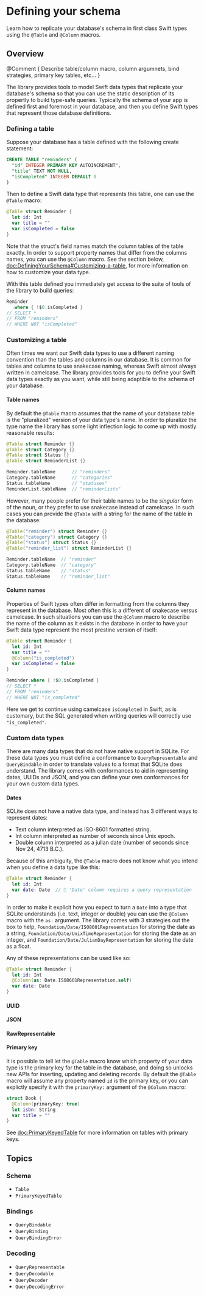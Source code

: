 # Defining your schema

Learn how to replicate your database's schema in first class Swift types 
using the `@Table` and `@Column` macros.

## Overview

@Comment {
  Describe table/column macro, column argumnets, bind strategies, primary key tables, etc...
  }

The library provides tools to model Swift data types that replicate your database's schema so that
you can use the static description of its propertly to build type-safe queries. Typically the 
schema of your app is defined first and foremost in your database, and then you define Swift types
that represent those database definitions.

### Defining a table

Suppose your database has a table defined with the following create statement:

```sql
CREATE TABLE "reminders" (
  "id" INTEGER PRIMARY KEY AUTOINCREMENT",
  "title" TEXT NOT NULL,
  "isCompleted" INTEGER DEFAULT 0
)
```

Then to define a Swift data type that represents this table, one can use the `@Table` macro:

```swift
@Table struct Reminder {
  let id: Int 
  var title = ""
  var isCompleted = false
}
```

Note that the struct's field names match the column tables of the table exactly. In order to
support property names that differ from the columns names, you can use the `@Column` macro. See the
section below, <doc:DefiningYourSchema#Customizing-a-table>,  for more information on how to
customize your data type.

With this table defined you immediately get access to the suite of tools of the library to build
queries:

```swift
Reminder
  .where { !$0.isCompleted }
// SELECT *
// FROM "reminders"
// WHERE NOT "isCompleted"
```

### Customizing a table

Often times we want our Swift data types to use a different naming convention than the tables and
columns in our database. It is common for tables and columns to use snakecase naming, whereas 
Swift almost always written in camelcase. The library provides tools for you to define your Swift
data types exactly as you want, while still being adaptible to the schema of your database.

#### Table names

By default the `@Table` macro assumes that the name of your database table is the "pluralized" 
version of your data type's name. In order to pluralize the type name the library has some light
inflection logic to come up with mostly reasonable results:

```swift
@Table struct Reminder {}
@Table struct Category {}
@Table struct Status {}
@Table struct ReminderList {}

Reminder.tableName      // "reminders"
Category.tableName      // "categories"
Status.tableName        // "statuses"
ReminderList.tableName  // "reminderLists"
```

However, many people prefer for their table names to be the _singular_ form of the noun, or they
prefer to use snakecase instead of camelcase. In such cases you can provide the `@Table` with a
string for the name of the table in the database:

```swift
@Table("reminder") struct Reminder {}
@Table("category") struct Category {}
@Table("status") struct Status {}
@Table("reminder_list") struct ReminderList {}

Reminder.tableName  // "reminder"
Category.tableName  // "category"
Status.tableName    // "status"
Status.tableName    // "reminder_list"
```

#### Column names

Properties of Swift types often differ in formatting from the columns they represent in the 
database. Most often this is a different of snakecase versus camelcase. In such situations you can
use the `@Column` macro to describe the name of the column as it exists in the database in order
to have your Swift data type represent the most prestine version of itself:

```swift
@Table struct Reminder {
  let id: Int 
  var title = ""
  @Column("is_completed")
  var isCompleted = false
}

Reminder.where { !$0.isCompleted }
// SELECT *
// FROM "reminders"
// WHERE NOT "is_completed"
```

Here we get to continue using camelcase `isCompleted` in Swift, as is customary, but the SQL 
generated when writing queries will correctly use `"is_completed"`.

### Custom data types

There are many data types that do not have native support in SQLite. For these data types
you must define a conformance to ``QueryRepresentable`` and ``QueryBindable`` in order to 
translate values to a format that SQLite does understand. The library comes with conformances
to aid in representing dates, UUIDs and JSON, and you can define your own conformances for your
own custom data types.

#### Dates

SQLite does not have a native data type, and instead has 3 different ways to represent dates:

* Text column interpreted as ISO-8601 formatted string.
* Int column interpreted as number of seconds since Unix epoch.
* Double column interpreted as a julian date (number of seconds since Nov 24, 4713 B.C.).

Because of this ambiguity, the `@Table` macro does not know what you intend when you define a 
data type like this:

```swift
@Table struct Reminder {
  let id: Int 
  var date: Date  // 🛑 'Date' column requires a query representation
}
```

In order to make it explicit how you expect to turn a `Date` into a type that SQLite understands
(i.e. text, integer or double) you can use the `@Column` macro with the `as:` argument. The 
library comes with 3 strategies out the box to help, ``Foundation/Date/ISO8601Representation``
for storing the date as a string, ``Foundation/Date/UnixTimeRepresentation`` for storing the 
date as an integer, and ``Foundation/Date/JulianDayRepresentation`` for storing the date as a 
float.

Any of these representations can be used like so:

```swift
@Table struct Reminder {
  let id: Int
  @Column(as: Date.ISO8601Representation.self)
  var date: Date
}
```

#### UUID

<!-- TODO: finish -->

#### JSON

<!-- TODO: finish -->

#### RawRepresentable

<!-- TODO: finish -->

#### Primary key

It is possible to tell let the `@Table` macro know which property of your data type is the primary
key for the table in the database, and doing so unlocks new APIs for inserting, updating and 
deleting records. By default the `@Table` macro will assume any property named `id` is the 
primary key, or you can explictly specify it with the `primaryKey:` argument of the `@Column`
macro:

```swift
struct Book {
  @Column(primaryKey: true)
  let isbn: String 
  var title = ""
}
```

See <doc:PrimaryKeyedTable> for more information on tables with primary keys.

## Topics

### Schema

- ``Table``
- ``PrimaryKeyedTable``

### Bindings

- ``QueryBindable``
- ``QueryBinding``
- ``QueryBindingError``

### Decoding

- ``QueryRepresentable``
- ``QueryDecodable``
- ``QueryDecoder``
- ``QueryDecodingError``
